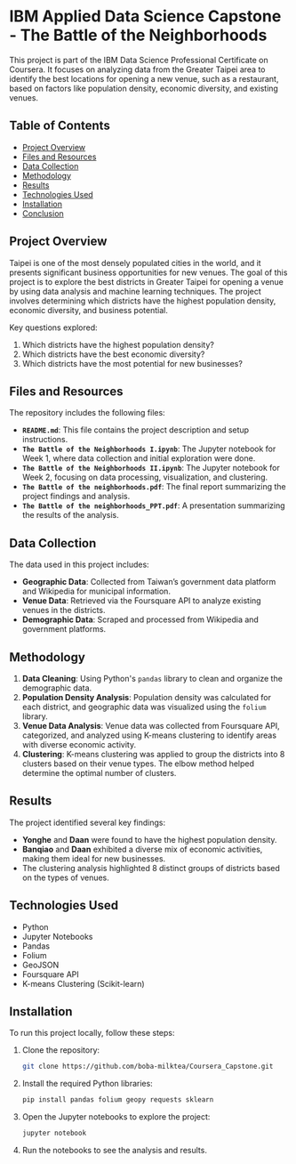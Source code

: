 # IBM Applied Data Science Capstone - The Battle of the Neighborhoods

This project is part of the IBM Data Science Professional Certificate on Coursera. It focuses on analyzing data from the Greater Taipei area to identify the best locations for opening a new venue, such as a restaurant, based on factors like population density, economic diversity, and existing venues.

## Table of Contents
- [Project Overview](#project-overview)
- [Files and Resources](#files-and-resources)
- [Data Collection](#data-collection)
- [Methodology](#methodology)
- [Results](#results)
- [Technologies Used](#technologies-used)
- [Installation](#installation)
- [Conclusion](#conclusion)

## Project Overview
Taipei is one of the most densely populated cities in the world, and it presents significant business opportunities for new venues. The goal of this project is to explore the best districts in Greater Taipei for opening a venue by using data analysis and machine learning techniques. The project involves determining which districts have the highest population density, economic diversity, and business potential.

Key questions explored:
1. Which districts have the highest population density?
2. Which districts have the best economic diversity?
3. Which districts have the most potential for new businesses?

## Files and Resources

The repository includes the following files:

- **`README.md`**: This file contains the project description and setup instructions.
- **`The Battle of the Neighborhoods I.ipynb`**: The Jupyter notebook for Week 1, where data collection and initial exploration were done.
- **`The Battle of the Neighborhoods II.ipynb`**: The Jupyter notebook for Week 2, focusing on data processing, visualization, and clustering.
- **`The Battle of the neighborhoods.pdf`**: The final report summarizing the project findings and analysis.
- **`The Battle of the neighborhoods_PPT.pdf`**: A presentation summarizing the results of the analysis.

## Data Collection
The data used in this project includes:
- **Geographic Data**: Collected from Taiwan’s government data platform and Wikipedia for municipal information.
- **Venue Data**: Retrieved via the Foursquare API to analyze existing venues in the districts.
- **Demographic Data**: Scraped and processed from Wikipedia and government platforms.

## Methodology
1. **Data Cleaning**: Using Python's `pandas` library to clean and organize the demographic data.
2. **Population Density Analysis**: Population density was calculated for each district, and geographic data was visualized using the `folium` library.
3. **Venue Data Analysis**: Venue data was collected from Foursquare API, categorized, and analyzed using K-means clustering to identify areas with diverse economic activity.
4. **Clustering**: K-means clustering was applied to group the districts into 8 clusters based on their venue types. The elbow method helped determine the optimal number of clusters.

## Results
The project identified several key findings:
- **Yonghe** and **Daan** were found to have the highest population density.
- **Banqiao** and **Daan** exhibited a diverse mix of economic activities, making them ideal for new businesses.
- The clustering analysis highlighted 8 distinct groups of districts based on the types of venues.

## Technologies Used
- Python
- Jupyter Notebooks
- Pandas
- Folium
- GeoJSON
- Foursquare API
- K-means Clustering (Scikit-learn)

## Installation

To run this project locally, follow these steps:

1. Clone the repository:
   ```bash
   git clone https://github.com/boba-milktea/Coursera_Capstone.git
2. Install the required Python libraries:
   ```bash
   pip install pandas folium geopy requests sklearn
3. Open the Jupyter notebooks to explore the project:
   ```bash
   jupyter notebook
4. Run the notebooks to see the analysis and results.
